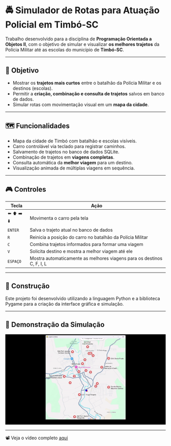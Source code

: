 # 🚔 Simulador de Rotas para Atuação Policial em Timbó-SC

Trabalho desenvolvido para a disciplina de **Programação Orientada a Objetos II**, com o objetivo de simular e visualizar **os melhores trajetos** da Polícia Militar até as escolas do município de **Timbó-SC**.

---

## 📌 Objetivo

- Mostrar os **trajetos mais curtos** entre o batalhão da Polícia Militar e os destinos (escolas).
- Permitir a **criação, combinação e consulta de trajetos** salvos em banco de dados.
- Simular rotas com movimentação visual em um **mapa da cidade**.

---

## 🗺️ Funcionalidades

- Mapa da cidade de Timbó com batalhão e escolas visíveis.
- Carro controlável via teclado para registrar caminhos.
- Salvamento de trajetos no banco de dados SQLite.
- Combinação de trajetos em **viagens completas**.
- Consulta automática da **melhor viagem** para um destino.
- Visualização animada de múltiplas viagens em sequência.

---

## 🎮 Controles

| Tecla        | Ação                                                                 |
|--------------|----------------------------------------------------------------------|
| ⬅️ ⬆️ ➡️ ⬇️  | Movimenta o carro pela tela                                           |
| `ENTER`      | Salva o trajeto atual no banco de dados                              |
| `R`          | Reinicia a posição do carro no batalhão da Polícia Militar           |
| `C`          | Combina trajetos informados para formar uma viagem                   |
| `V`          | Solicita destino e mostra a melhor viagem até ele                    |
| `ESPAÇO`     | Mostra automaticamente as melhores viagens para os destinos C, F, I, L|

---

## 🧱 Construção

Este projeto foi desenvolvido utilizando a linguagem Python e a biblioteca Pygame para a criação da interface gráfica e simulação.

---

## 🎥 Demonstração da Simulação

![Demonstração da simulação](./simulacao.gif)

---

📽️ Veja o vídeo completo [aqui](https://drive.google.com/file/d/1hjmoIjGgWqBwmu1uLFk_YhYxjw8wYe73/view?usp=sharing)

